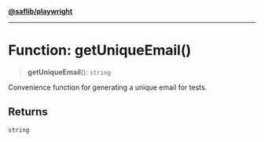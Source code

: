 [**@saflib/playwright**](../../../index.md)

---

# Function: getUniqueEmail()

> **getUniqueEmail**(): `string`

Convenience function for generating a unique email for tests.

## Returns

`string`
